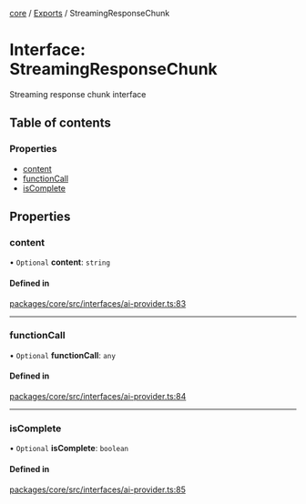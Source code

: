 <!-- 
 ⚠️  AUTO-GENERATED FILE - DO NOT EDIT MANUALLY
 This file is automatically generated by scripts/docs-generator.js
 To make changes, edit the source TypeScript files or update the generator script
-->

[core](../../) / [Exports](../modules) / StreamingResponseChunk

# Interface: StreamingResponseChunk

Streaming response chunk interface

## Table of contents

### Properties

- [content](StreamingResponseChunk#content)
- [functionCall](StreamingResponseChunk#functioncall)
- [isComplete](StreamingResponseChunk#iscomplete)

## Properties

### content

• `Optional` **content**: `string`

#### Defined in

[packages/core/src/interfaces/ai-provider.ts:83](https://github.com/woojubb/robota/blob/a84ba23331912a89a9570280d5fa1a0292ba5c7a/packages/core/src/interfaces/ai-provider.ts#L83)

___

### functionCall

• `Optional` **functionCall**: `any`

#### Defined in

[packages/core/src/interfaces/ai-provider.ts:84](https://github.com/woojubb/robota/blob/a84ba23331912a89a9570280d5fa1a0292ba5c7a/packages/core/src/interfaces/ai-provider.ts#L84)

___

### isComplete

• `Optional` **isComplete**: `boolean`

#### Defined in

[packages/core/src/interfaces/ai-provider.ts:85](https://github.com/woojubb/robota/blob/a84ba23331912a89a9570280d5fa1a0292ba5c7a/packages/core/src/interfaces/ai-provider.ts#L85)
